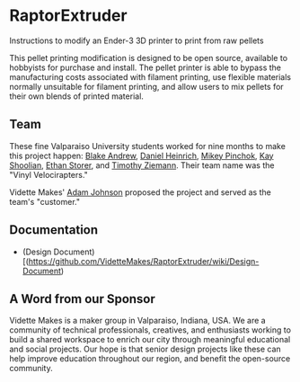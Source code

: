 # RaptorExtruder
Instructions to modify an Ender-3 3D printer to print from raw pellets

This pellet printing modification is designed to be open source, available to hobbyists for purchase and install. The pellet printer is able to bypass the manufacturing costs associated with filament printing, use flexible materials normally unsuitable for filament printing, and allow users to mix pellets for their own blends of printed material.

## Team
These fine Valparaiso University students worked for nine months to make this project happen:  [Blake Andrew](mailto:blake.andrew@valpo.edu), [Daniel Heinrich](mailto:daniel.heinrich@valpo.edu), [Mikey Pinchok](mailto:mikey.pinchok@valpo.edu), [Kay Shoolian](mailto:kay.shoolian@valpo.edu), [Ethan Storer](mailto:ethan.storer@valpo.edu), and [Timothy Ziemann](mailto:timothy.ziemann@valpo.edu).  Their team name was the "Vinyl Velocirapters."

Vidette Makes' [Adam Johnson](mailto:ajohnson@videttemakes.org) proposed the project and served as the team's "customer."

## Documentation
* (Design Document)[(https://github.com/VidetteMakes/RaptorExtruder/wiki/Design-Document)

## A Word from our Sponsor
Vidette Makes is a maker group in Valparaiso, Indiana, USA. We are a community of technical professionals, creatives, and enthusiasts working to build a shared workspace to enrich our city through meaningful educational and social projects. Our hope is that senior design projects like these can help improve education throughout our region, and benefit the open-source community.
